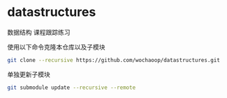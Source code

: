 # datastructures
数据结构 课程跟踪练习

使用以下命令克隆本仓库以及子模块
```bash
git clone --recursive https://github.com/wochaoop/datastructures.git
```
单独更新子模块
```bash
git submodule update --recursive --remote
```